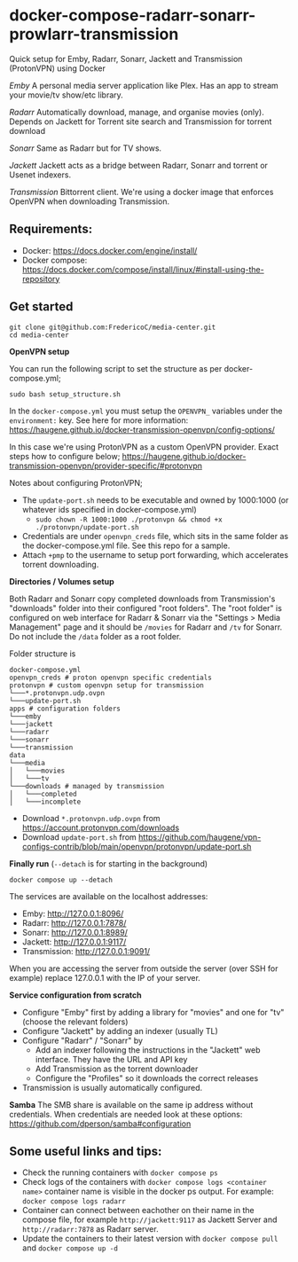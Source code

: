 # docker-compose-radarr-sonarr-prowlarr-transmission
Quick setup for Emby, Radarr, Sonarr, Jackett and Transmission (ProtonVPN) using Docker

*Emby*
A personal media server application like Plex. Has an app to stream your movie/tv show/etc library.

*Radarr*
Automatically download, manage, and organise movies (only). Depends on Jackett for Torrent site search and Transmission for torrent download

*Sonarr*
Same as Radarr but for TV shows.

*Jackett*
Jackett acts as a bridge between Radarr, Sonarr and torrent or Usenet indexers.

*Transmission* 
Bittorrent client. We're using a docker image that enforces OpenVPN when downloading Transmission.

## Requirements:

* Docker: https://docs.docker.com/engine/install/
* Docker compose: https://docs.docker.com/compose/install/linux/#install-using-the-repository

## Get started

```
git clone git@github.com:FredericoC/media-center.git
cd media-center
```

**OpenVPN setup**

You can run the following script to set the structure as per docker-compose.yml;
```
sudo bash setup_structure.sh
```

In the `docker-compose.yml` you must setup the `OPENVPN_` variables under the `environment:` key.
See here for more information: https://haugene.github.io/docker-transmission-openvpn/config-options/

In this case we're using ProtonVPN as a custom OpenVPN provider. Exact steps how to configure below;
https://haugene.github.io/docker-transmission-openvpn/provider-specific/#protonvpn

Notes about configuring ProtonVPN;
- The `update-port.sh` needs to be executable and owned by 1000:1000 (or whatever ids specified in docker-compose.yml)
  - ```sudo chown -R 1000:1000 ./protonvpn && chmod +x ./protonvpn/update-port.sh```
- Credentials are under `openvpn_creds` file, which sits in the same folder as the docker-compose.yml file. See this repo for a sample. 
- Attach `+pmp` to the username to setup port forwarding, which accelerates torrent downloading.

**Directories / Volumes setup**

Both Radarr and Sonarr copy completed downloads from Transmission's "downloads" folder into their configured "root folders".
The "root folder" is configured on web interface for Radarr & Sonarr via the "Settings > Media Management" page and it should be `/movies` for Radarr and  `/tv` for Sonarr.
Do not include the `/data` folder as a root folder. 

Folder structure is
```
docker-compose.yml
openvpn_creds # proton openvpn specific credentials
protonvpn # custom openvpn setup for transmission
└───*.protonvpn.udp.ovpn 
└───update-port.sh
apps # configuration folders
└───emby
└───jackett
└───radarr
└───sonarr
└───transmission
data
└───media
│   └───movies
│   └───tv
└───downloads # managed by transmission
│   └───completed
│   └───incomplete
```

- Download `*.protonvpn.udp.ovpn` from https://account.protonvpn.com/downloads
- Download `update-port.sh` from https://github.com/haugene/vpn-configs-contrib/blob/main/openvpn/protonvpn/update-port.sh

**Finally run**
(`--detach` is for starting in the background)
```
docker compose up --detach
```

The services are available on the localhost addresses:

* Emby: http://127.0.0.1:8096/
* Radarr: http://127.0.0.1:7878/
* Sonarr: http://127.0.0.1:8989/
* Jackett: http://127.0.0.1:9117/
* Transmission: http://127.0.0.1:9091/
 
When you are accessing the server from outside the server (over SSH for example) replace 127.0.0.1 with the IP of your server.

**Service configuration from scratch**
- Configure "Emby" first by adding a library for "movies" and one for "tv" (choose the relevant folders)
- Configure "Jackett" by adding an indexer (usually TL) 
- Configure "Radarr" / "Sonarr" by 
  - Add an indexer following the instructions in the "Jackett" web interface. They have the URL and API key
  - Add Transmission as the torrent downloader
  - Configure the "Profiles" so it downloads the correct releases
- Transmission is usually automatically configured. 
 
**Samba**
The SMB share is available on the same ip address without credentials. When credentials are needed look at these options:
https://github.com/dperson/samba#configuration

## Some useful links and tips:

* Check the running containers with `docker compose ps`
* Check logs of the containers with `docker compose logs <container name>` container name is visible in the docker ps output.
  For example: `docker compose logs radarr`
* Container can connect between eachother on their name in the compose file, for example `http://jackett:9117` as Jackett Server and `http://radarr:7878` as Radarr server.
* Update the containers to their latest version with `docker compose pull` and `docker compose up -d`
